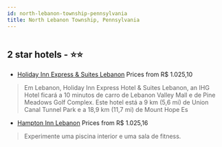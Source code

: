```yaml
---
id: north-lebanon-township-pennsylvania
title: North Lebanon Township, Pennsylvania
---
```


<center><img src="https://i.travelapi.com/hotels/3000000/2670000/2664100/2664004/89128856_z.jpg" alt="" /></center>


##  2 star hotels - ⭐️⭐️

-    [Holiday Inn Express & Suites Lebanon](https://us.hurb.com/hotels/north-lebanon-township/holiday-inn-express-suites-lebanon-HT-DLZ0?cmp=18055) Prices from R$ 1.025,10
   > Em Lebanon, Holiday Inn Express Hotel & Suites Lebanon, an IHG Hotel ficará a 10 minutos de carro de Lebanon Valley Mall e de Pine Meadows Golf Complex. Este hotel está a 9 km (5,6 mi) de Union Canal Tunnel Park e a 18,9 km (11,7 mi) de Mount Hope Es
-    [Hampton Inn Lebanon](https://us.hurb.com/hotels/north-lebanon-township/hampton-inn-lebanon-HT-XJ26?cmp=18055) Prices from R$ 1.025,16
   > Experimente uma piscina interior e uma sala de fitness.
